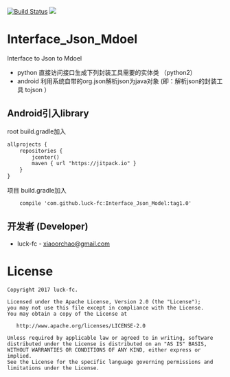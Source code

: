 [![Build Status](https://travis-ci.org/luck-fc/Interface_Json_Model.svg?branch=master)](https://travis-ci.org/luck-fc/Interface_Json_Model)
[![](https://jitpack.io/v/luck-fc/Interface_Json_Model.svg)](https://jitpack.io/#luck-fc/Interface_Json_Model)

# Interface_Json_Mdoel
Interface to Json to Mdoel

* python  直接访问接口生成下列封装工具需要的实体类  （python2）
* android 利用系统自带的org.json解析json为java对象  (即：解析json的封装工具 tojson ）

## Android引入library 
root build.gradle加入
```xml
allprojects {
    repositories {
        jcenter()
        maven { url "https://jitpack.io" }
    }
}
```
项目 build.gradle加入
```xml
    compile 'com.github.luck-fc:Interface_Json_Model:tag1.0'
```

开发者 (Developer)
----------------

* luck-fc - <xiaoorchao@gmail.com>

**License**
=======

    Copyright 2017 luck-fc.

    Licensed under the Apache License, Version 2.0 (the "License");
    you may not use this file except in compliance with the License.
    You may obtain a copy of the License at

       http://www.apache.org/licenses/LICENSE-2.0

    Unless required by applicable law or agreed to in writing, software
    distributed under the License is distributed on an "AS IS" BASIS,
    WITHOUT WARRANTIES OR CONDITIONS OF ANY KIND, either express or implied.
    See the License for the specific language governing permissions and
    limitations under the License.
